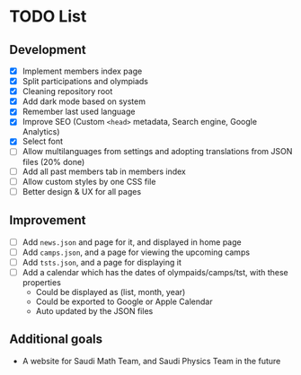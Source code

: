 # TODO List

## Development
- [x] Implement members index page
- [x] Split participations and olympiads
- [x] Cleaning repository root
- [x] Add dark mode based on system
- [x] Remember last used language
- [x] Improve SEO (Custom `<head>` metadata, Search engine, Google Analytics)
- [x] Select font
- [ ] Allow multilanguages from settings and adopting translations from JSON files (20% done)
- [ ] Add all past members tab in members index
- [ ] Allow custom styles by one CSS file
- [ ] Better design & UX for all pages

## Improvement
- [ ] Add `news.json` and page for it, and displayed in home page
- [ ] Add `camps.json`, and a page for viewing the upcoming camps
- [ ] Add `tsts.json`, and a page for displaying it
- [ ] Add a calendar which has the dates of olympaids/camps/tst, with these properties
  - Could be displayed as (list, month, year)
  - Could be exported to Google or Apple Calendar
  - Auto updated by the JSON files
     
## Additional goals
- A website for Saudi Math Team, and Saudi Physics Team in the future
